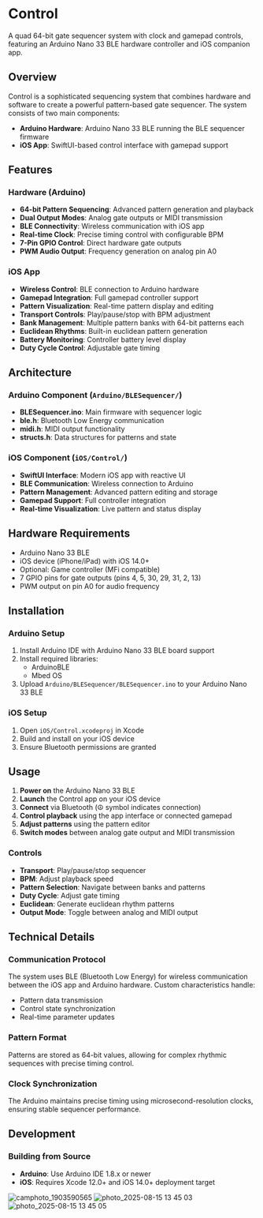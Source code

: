 # Control

A quad 64-bit gate sequencer system with clock and gamepad controls, featuring an Arduino Nano 33 BLE hardware controller and iOS companion app.

## Overview

Control is a sophisticated sequencing system that combines hardware and software to create a powerful pattern-based gate sequencer. The system consists of two main components:

- **Arduino Hardware**: Arduino Nano 33 BLE running the BLE sequencer firmware
- **iOS App**: SwiftUI-based control interface with gamepad support

## Features

### Hardware (Arduino)
- **64-bit Pattern Sequencing**: Advanced pattern generation and playback
- **Dual Output Modes**: Analog gate outputs or MIDI transmission
- **BLE Connectivity**: Wireless communication with iOS app
- **Real-time Clock**: Precise timing control with configurable BPM
- **7-Pin GPIO Control**: Direct hardware gate outputs
- **PWM Audio Output**: Frequency generation on analog pin A0

### iOS App
- **Wireless Control**: BLE connection to Arduino hardware
- **Gamepad Integration**: Full gamepad controller support
- **Pattern Visualization**: Real-time pattern display and editing
- **Transport Controls**: Play/pause/stop with BPM adjustment
- **Bank Management**: Multiple pattern banks with 64-bit patterns each
- **Euclidean Rhythms**: Built-in euclidean pattern generation
- **Battery Monitoring**: Controller battery level display
- **Duty Cycle Control**: Adjustable gate timing

## Architecture

### Arduino Component (`Arduino/BLESequencer/`)
- **BLESequencer.ino**: Main firmware with sequencer logic
- **ble.h**: Bluetooth Low Energy communication
- **midi.h**: MIDI output functionality
- **structs.h**: Data structures for patterns and state

### iOS Component (`iOS/Control/`)
- **SwiftUI Interface**: Modern iOS app with reactive UI
- **BLE Communication**: Wireless connection to Arduino
- **Pattern Management**: Advanced pattern editing and storage
- **Gamepad Support**: Full controller integration
- **Real-time Visualization**: Live pattern and status display

## Hardware Requirements

- Arduino Nano 33 BLE
- iOS device (iPhone/iPad) with iOS 14.0+
- Optional: Game controller (MFi compatible)
- 7 GPIO pins for gate outputs (pins 4, 5, 30, 29, 31, 2, 13)
- PWM output on pin A0 for audio frequency

## Installation

### Arduino Setup
1. Install Arduino IDE with Arduino Nano 33 BLE board support
2. Install required libraries:
   - ArduinoBLE
   - Mbed OS
3. Upload `Arduino/BLESequencer/BLESequencer.ino` to your Arduino Nano 33 BLE

### iOS Setup
1. Open `iOS/Control.xcodeproj` in Xcode
2. Build and install on your iOS device
3. Ensure Bluetooth permissions are granted

## Usage

1. **Power on** the Arduino Nano 33 BLE
2. **Launch** the Control app on your iOS device
3. **Connect** via Bluetooth (☮︎ symbol indicates connection)
4. **Control playback** using the app interface or connected gamepad
5. **Adjust patterns** using the pattern editor
6. **Switch modes** between analog gate output and MIDI transmission

### Controls
- **Transport**: Play/pause/stop sequencer
- **BPM**: Adjust playback speed
- **Pattern Selection**: Navigate between banks and patterns
- **Duty Cycle**: Adjust gate timing
- **Euclidean**: Generate euclidean rhythm patterns
- **Output Mode**: Toggle between analog and MIDI output

## Technical Details

### Communication Protocol
The system uses BLE (Bluetooth Low Energy) for wireless communication between the iOS app and Arduino hardware. Custom characteristics handle:
- Pattern data transmission
- Control state synchronization
- Real-time parameter updates

### Pattern Format
Patterns are stored as 64-bit values, allowing for complex rhythmic sequences with precise timing control.

### Clock Synchronization
The Arduino maintains precise timing using microsecond-resolution clocks, ensuring stable sequencer performance.

## Development

### Building from Source
- **Arduino**: Use Arduino IDE 1.8.x or newer
- **iOS**: Requires Xcode 12.0+ and iOS 14.0+ deployment target

![camphoto_1903590565](https://github.com/user-attachments/assets/b153df51-e88c-4c13-86eb-d00f3a7ba66b)
![photo_2025-08-15 13 45 03](https://github.com/user-attachments/assets/ab89ee23-fff1-4eee-9d38-ba6c7cd4386b)
![photo_2025-08-15 13 45 05](https://github.com/user-attachments/assets/62cfe0b9-e525-482b-908f-4142e535905e)
